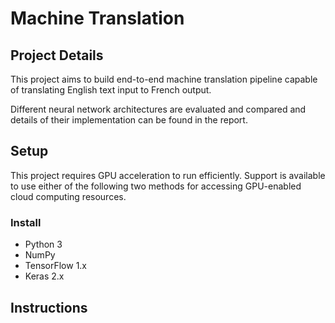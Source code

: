# Machine Translation


## Project Details

This project aims to build end-to-end machine translation pipeline capable of translating English text input to French output. 

Different neural network architectures are evaluated and compared and details of their implementation can be found in the report.


## Setup

This project requires GPU acceleration to run efficiently. Support is available to use either of the following two methods for accessing GPU-enabled cloud computing resources.


### Install
- Python 3
- NumPy
- TensorFlow 1.x
- Keras 2.x


## Instructions